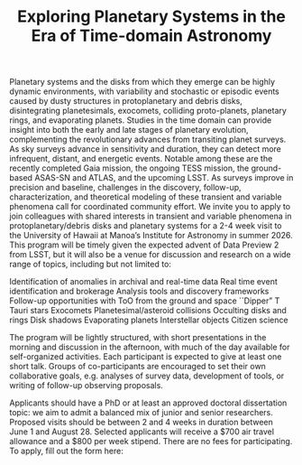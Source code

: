 <html>
<head>
<style>
.image-left {
  float: left;
  margin-right: 15px; /* Adds some space between the image and the text */
}
</style>
</head>
<link rel="icon" href="images/favicon.ico" type="image/x-icon" /> <link rel="shortcut icon" href="favicon.ico" type="image/x-icon" />
<link rel="stylesheet" href="https://cdn.rawgit.com/jpswalsh/academicons/master/css/academicons.min.css">
<body id="top">

<!-- Header -->
<header id="header">
<h1><strong>Exploring Planetary Systems in the Era of Time-domain Astronomy</strong><br/></h1>
</header>
<!-- Main -->
<div id="main">

<section id="one">
<!-- <h2>Research Projects</h2>
--><div class="row">
Planetary systems and the disks from which they emerge can be highly dynamic environments, with variability and stochastic or episodic events caused by dusty structures in protoplanetary and debris disks, disintegrating planetesimals, exocomets, colliding proto-planets, planetary rings, and evaporating planets.  Studies in the time domain can provide insight into both the early and late stages of planetary evolution, complementing the revolutionary advances from transiting planet surveys.  As sky surveys advance in sensitivity and duration, they can detect more infrequent, distant, and energetic events. Notable among these are the recently completed Gaia mission, the ongoing TESS mission, the ground-based ASAS-SN and ATLAS, and the upcoming LSST. As surveys improve in precision and baseline, challenges in the discovery, follow-up, characterization, and theoretical modeling of these transient and variable phenomena call for coordinated community effort. 
We invite you to apply to join colleagues with shared interests in transient and variable phenomena in protoplanetary/debris disks and planetary systems for a 2-4 week visit to the University of Hawaii at Manoa’s Institute for Astronomy in summer 2026.  This program will be timely given the expected advent of Data Preview 2 from LSST, but it will also be a venue for discussion and research on a wide range of topics, including but not limited to:

Identification of anomalies in archival and real-time data
Real time event identification and brokerage
Analysis tools and discovery frameworks
Follow-up opportunities with ToO from the ground and space
``Dipper” T Tauri stars
Exocomets
Planetesimal/asteroid collisions
Occulting disks and rings
Disk shadows 
Evaporating planets
Interstellar objects
Citizen science

The program will be lightly structured, with short presentations in the morning and discussion in the afternoon, with much of the day available for self-organized activities.  Each participant is expected to give at least one short talk.  Groups of co-participants are encouraged to set their own collaborative goals, e.g. analyses of survey data, development of tools, or writing of follow-up observing proposals.

Applicants should have a PhD or at least an approved doctoral dissertation topic: we aim to admit a balanced mix of junior and senior researchers.  Proposed visits should be between 2 and 4 weeks in duration between June 1 and August 28.  Selected applicants will receive a $700 air travel allowance and a $800 per week stipend.   There are no fees for participating.  To apply, fill out the form here:

</html>
